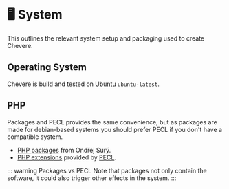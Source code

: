 # 🖥 System

This outlines the relevant system setup and packaging used to create Chevere.

## Operating System

Chevere is build and tested on [Ubuntu](https://ubuntu.com/) `ubuntu-latest`.

## PHP

Packages and PECL provides the same convenience, but as packages are made for debian-based systems you should prefer PECL if you don't have a compatible system.

* [PHP packages](https://deb.sury.org/) from Ondřej Surý.
* [PHP extensions](https://www.php.net/manual/en/extensions.membership.php) provided by [PECL](https://pecl.php.net/).

::: warning Packages vs PECL
Note that packages not only contain the software, it could also trigger other effects in the system.
:::

